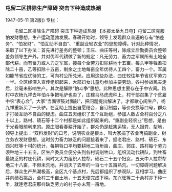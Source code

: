 ### 屯留二区排除生产障碍  突击下种造成热潮

1947-05-11
第2版()
专栏：

　　屯留二区排除生产障碍
    突击下种造成热潮
    【本报太岳九日电】屯留二区克服怕发财思想，生产运动蓬勃发展。春耕开始时，领导上发现群众普遍的存有“怕差务”、“怕发财”、“怕互助不自由”、“重副业轻农业”的思想障碍。针对此种情况，采取了以下办法：首先进行差务的整顿；王庄、曲庄等村，除成立后勤委员会整顿差务领导生产外，并对优军代耕做了新的规定：凡无劳力、畜力之军属所有土地全部代耕，而有畜力或人力之军属，接每个全劳力扣除耕地十五亩，每头甲等牲畜扣除二十亩，乙等扣除十五亩，剩余之土地每亩全年优待人工四个，畜力一个。军属如能节省应优待的工，可向村公所兑米。应用这些办法，曲庄较往年节省优军劳力一半。全区经深入宣传组织起来，大部妇女儿童均参加主要劳动，各村参战民夫走后，丝毫未影响生产。其次是解除“怕斗争”思想。此种思想主要存在于中农间。路村中农杨九祥去年怕斗争把毛驴也卖了，庄稼马马虎虎种上，村干部召集了个贫雇中农“表心会”，大家“当面锣鼓对面敲”，把问题提出解决了，才都歇心闹生产，杨九祥重新买了一头驴。在互助上提出自愿结合，自订制度，等价交换等口号，群众才打破互助不自由的疑虑。曲庄五天组织了五个互助组，参加人数占全村百分之八十以上，路村、碛石等十二个村都是如此组织起来的。“重副业轻农业”思想，是由于光看眼前利来的。原庄眼看春耕开始了，群众仍是赶集运输，无人担粪、犁地，领导上提出：“双料发财”的口号，说明农业是根本，叫大家搞了农业再搞副业，树立务农发财思想。这时劳力畜力缺乏的问题接着来了，据老君庄、路村、碛石、东西兴旺等十村的统计，每犋牲口平均要耕地二百卅亩，曲庄、郭庄、路村每个劳力须种地三十五亩，区生产委员会便分头到各村调剂牲口，组织流动代耕队，到牲畜最缺乏的村庄代耕，同时又大力组织人拉犁。碛石二十五个妇女，五天中人拉犁犁地三十八亩，不但未荒地，并消灭了去年的一百七十五亩熟荒。一切障碍问题解决后，群众生产热潮极高，全区九个基点村，先后都组织了参观队，互相学习。曲庄并向碛石挑战，全村三千亩土地，十五天便完成下种。东兴旺等二十余村亦下种一半，就连老君庄那样缺乏劳力的村子亦未荒一亩地。
